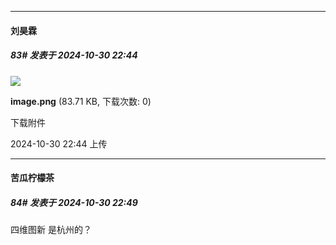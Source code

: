 ﻿
*****

####  刘昊霖  
##### 83#       发表于 2024-10-30 22:44

<img src="https://img.saraba1st.com/forum/202410/30/224409x3q3vg5btqj3b7kt.png" referrerpolicy="no-referrer">

<strong>image.png</strong> (83.71 KB, 下载次数: 0)

下载附件

2024-10-30 22:44 上传


*****

####  苦瓜柠檬茶  
##### 84#       发表于 2024-10-30 22:49

四维图新 是杭州的？


